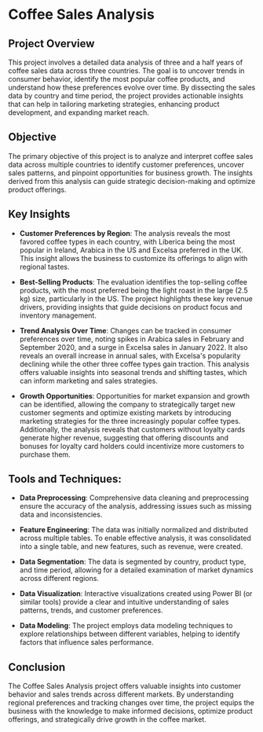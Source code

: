 # Coffee Sales Analysis

## Project Overview
This project involves a detailed data analysis of three and a half years of coffee sales data across three countries. The goal is to uncover trends in consumer behavior, identify the most popular coffee products, and understand how these preferences evolve over time. By dissecting the sales data by country and time period, the project provides actionable insights that can help in tailoring marketing strategies, enhancing product development, and expanding market reach.

## Objective
The primary objective of this project is to analyze and interpret coffee sales data across multiple countries to identify customer preferences, uncover sales patterns, and pinpoint opportunities for business growth. The insights derived from this analysis can guide strategic decision-making and optimize product offerings.


## Key Insights
- **Customer Preferences by Region**: The analysis reveals the most favored coffee types in each country, with Liberica being the most popular in Ireland, Arabica in the US and Excelsa preferred in the UK. This insight allows the business to customize its offerings to align with regional tastes.
  
- **Best-Selling Products**: The evaluation identifies the top-selling coffee products, with the most preferred being the light roast in the large (2.5 kg) size, particularly in the US. The project highlights these key revenue drivers, providing insights that guide decisions on product focus and inventory management.

- **Trend Analysis Over Time**: Changes can be tracked in consumer preferences over time, noting spikes in Arabica sales in February and September 2020, and a surge in Excelsa sales in January 2022. It also reveals an overall increase in annual sales, with Excelsa's popularity declining while the other three coffee types gain traction. This analysis offers valuable insights into seasonal trends and shifting tastes, which can inform marketing and sales strategies.

- **Growth Opportunities**: Opportunities for market expansion and growth can be identified, allowing the company to strategically target new customer segments and optimize existing markets by introducing marketing strategies for the three increasingly popular coffee types. Additionally, the analysis reveals that customers without loyalty cards generate higher revenue, suggesting that offering discounts and bonuses for loyalty card holders could incentivize more customers to purchase them.


## Tools and Techniques:
- **Data Preprocessing**: Comprehensive data cleaning and preprocessing ensure the accuracy of the analysis, addressing issues such as missing data and inconsistencies.
  
- **Feature Engineering**: The data was initially normalized and distributed across multiple tables. To enable effective analysis, it was consolidated into a single table, and new features, such as revenue, were created.

- **Data Segmentation**: The data is segmented by country, product type, and time period, allowing for a detailed examination of market dynamics across different regions.

- **Data Visualization**: Interactive visualizations created using Power BI (or similar tools) provide a clear and intuitive understanding of sales patterns, trends, and customer preferences.

- **Data Modeling**: The project employs data modeling techniques to explore relationships between different variables, helping to identify factors that influence sales performance.

## Conclusion
The Coffee Sales Analysis project offers valuable insights into customer behavior and sales trends across different markets. By understanding regional preferences and tracking changes over time, the project equips the business with the knowledge to make informed decisions, optimize product offerings, and strategically drive growth in the coffee market.
